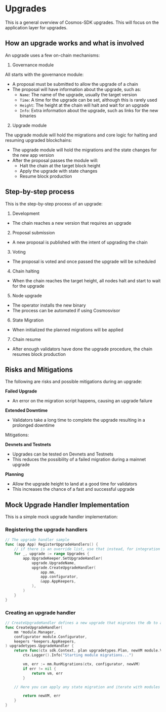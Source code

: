 # Upgrades

This is a general overview of Cosmos-SDK upgrades. This will focus on the application layer for upgrades.

## How an upgrade works and what is involved

An upgrade uses a few on-chain mechanisms:

1. Governance module

All starts with the governance module:

- A proposal must be submitted to allow the upgrade of a chain
- The proposal will have information about the upgrade, such as:
  - `Name`: The name of the upgrade, usually the target version
  - `Time`: A time for the upgrade can be set, although this is rarely used
  - `Height`: The height at the chain will halt and wait for an upgrade
  - `Info`: Extra information about the upgrade, such as links for the new binaries

2. Upgrade module

The upgrade module will hold the migrations and core logic for halting and resuming upgraded blockchains:

- The upgrade module will hold the migrations and the state changes for the new app version
- After the proposal passes the module will:
  - Halt the chain at the target block height
  - Apply the upgrade with state changes
  - Resume block production

## Step-by-step process

This is the step-by-step process of an upgrade:

1. Development

- The chain reaches a new version that requires an upgrade

2. Proposal submission

- A new proposal is published with the intent of upgrading the chain

3. Voting

- The proposal is voted and once passed the upgrade will be scheduled

4. Chain halting

- When the chain reaches the target height, all nodes halt and start to wait for the upgrade

5. Node upgrade

- The operator installs the new binary
- The process can be automated if using Cosmosvisor

6. State Migration

- When initialized the planned migrations will be applied

7. Chain resume

- After enough validators have done the upgrade procedure, the chain resumes block production

## Risks and Mitigations

The following are risks and possible mitigations during an upgrade:

**Failed Upgrade**

- An error on the migration script happens, causing an upgrade failure

**Extended Downtime**

- Validators take a long time to complete the upgrade resulting in a prolonged downtime

Mitigations:

**Devnets and Testnets**

- Upgrades can be tested on Devnets and Testnets
- This reduces the possibility of a failed migration during a mainnet upgrade

**Planning**

- Allow the upgrade height to land at a good time for validators
- This increases the chance of a fast and successful upgrade

## Mock Upgrade Handler Implementation

This is a simple mock upgrade handler implementation:

### Registering the upgrade handlers

```go
// The upgrade handler sample
func (app App) RegisterUpgradeHandlers() {
	// if there is an override list, use that instead, for integration tests
	for _, upgrade := range Upgrades {
		app.UpgradeKeeper.SetUpgradeHandler(
			upgrade.UpgradeName,
			upgrade.CreateUpgradeHandler(
				app.mm,
				app.configurator,
				&app.AppKeepers,
			),
		)
	}
}
```

### Creating an upgrade handler

```go
// CreateUpgradeHandler defines a new upgrade that migrates the db to a new version
func CreateUpgradeHandler(
	mm *module.Manager,
	configurator module.Configurator,
	keepers *keepers.AppKeepers,
) upgradetypes.UpgradeHandler {
	return func(ctx sdk.Context, plan upgradetypes.Plan, newVM module.VersionMap) (module.VersionMap, error) {
		ctx.Logger().Info("Starting module migrations...")

		vm, err := mm.RunMigrations(ctx, configurator, newVM)
		if err != nil {
			return vm, err
		}

    // Here you can apply any state migration and iterate with modules

		return newVM, err
	}
}
```
